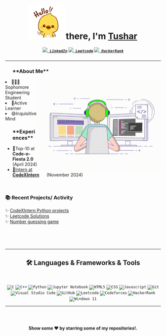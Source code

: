 <h1 align="center">
  <img src="https://github.com/Tushars-13/Tushars-13/blob/main/hello.gif" width="120">there, I'm <a href="https://www.linkedin.com/in/tushar-shukla-41924729b/">Tushar</a> 
</h1>

<!--- Adding Header Elements -->

<h5 align="center">
  <code><a href="https://www.linkedin.com/in/tushar-shukla-41924729b/" title="LinkedIn Profile"><img width="28" src="linkedin.svg"> LinkedIn</a></code>
  <code><a href="https://leetcode.com/u/Tushars1342/" title="Leetcode Profile"><img width="30" src="leetcode.png"> Leetcode</a></code>
  <code><a href="https://www.hackerrank.com/profile/shuklatushar7399" title="HackerRank Profile"><img width="30" src="hackerrank.png"> HackerRank</a></code>
<!--   <code><a href="https://www.instagram.com/osman__durdag/" title="Instagram Profile"><img width="22" src="images/instagram.svg"> Instagram</a></code> -->
</h5>


-----------------------------------------------------------
<ul><h3>**About Me**</h3><img src="https://github.com/Tushars-13/Tushars-13/blob/main/git_README_icon.gif" min-width="400px" max-width="400px" width="400px" align="right">
</ul>
<!-- <li>✨Contibutor at GSSoC'24 extd.</li> -->
<li>👨🏻‍💻Sophomore Engineering Student</li>
<li>🫡Active Learner</li>
<li>😄Inquisitive Mind</li>
</ul>

<!--- experience and achievements -->
<ul><h3>**Experiences**</h3> 
<!-- <li>✨Contibutor at <b>GSSoC'24 extd.</b>  &nbsp;  &nbsp; &nbsp;   (Oct 2024)</li>  -->
<!-- <li>🙋Participant at <b>HackIndia 2024</b>  &nbsp; &nbsp; &nbsp;  (Sep 2024)</li> -->
<!-- <li>✨Contibutor at <b>GSSoC'24 extd.</b>  &nbsp;  &nbsp; &nbsp;   (Oct 2024)</li> -->
<li>🏅Top-10 at <b>Code-o-Fiesta 2.0</b>  &nbsp;  (April 2024)</li>
<li><a href="https://drive.google.com/file/d/15e6ni2P6ncmzCmiGJjMCrpCUzty6RFF4/view">🏢Intern at <b>CodeXIntern</b></a> &nbsp; &nbsp; &nbsp;(November 2024) </li>


</ul> <br>
<!--- Adding Tech Stack open Section -->





<!--- Recent Projects -->

  <h3>📚 Recent Projects/ Activity</h3>
  ✨ <a href="https://github.com/Tushars-13/CodeXIntern/tree/main/CodeXintern">CodeXIntern Python projects</a><br> 
  ✨ <a href="https://github.com/Tushars-13/Number-Guessing-Game">Leetcode Solutions</a><br>
  ✨ <a href="https://github.com/Harsh-o4/myntra-homepage-clone">Number guessing game</a>&nbsp; 
 <!-- ✨ <a href="https://github.com/Harsh-o4/flipkart-homepage-clone">Flipkart Homepage Clone</a><br>
  ✨ <a href="https://github.com/Harsh-o4/2D-array-mini-project">2D array (mini project)</a>&nbsp; &nbsp; &nbsp; 
  ✨ <a href="https://github.com/Harsh-o4/leetcode-solutions">LeetCode Solutions</a><br>
  ✨ <a href="https://github.com/Harsh-o4/number-guessing-game">Number Guessing game</a>&nbsp;&nbsp; 
  ✨ <a href="https://github.com/Harsh-o4/singly-linked-list-mini-project">Singly linked list (mini project)</a><br> -->






<br><br><br>
<hr>
<h2 align="center">🛠️ Languages & Frameworks & Tools </h2>
<br>
<p align="center">
  <code><img title="C" height="25" src="https://img.shields.io/badge/c-%2300599C.svg?style=for-the-badge&logo=c&logoColor=white"></code>
  <code><img title="C++" height="25" src="https://img.shields.io/badge/c++-%2300599C.svg?style=for-the-badge&logo=c%2B%2B&logoColor=white"></code>
<!--   <code><img title="C#" height="25" src="images/cSharp.svg"></code> -->
  <code><img title="Python" height="25" src="https://img.shields.io/badge/python-3670A0?style=for-the-badge&logo=python&logoColor=ffdd54"></code>
  <code><img title="Jupyter Notebook" height="25" src="https://img.shields.io/badge/jupyter-%23FA0F00.svg?style=for-the-badge&logo=jupyter&logoColor=white"></code>
<!--   <code><img title="Problem Solving" height="25" src="images/problemSolving.png"></code> -->
  <code><img title="HTML5" height="25" src="https://img.shields.io/badge/html5-%23E34F26.svg?style=for-the-badge&logo=html5&logoColor=white"></code>
  <code><img title="CSS" height="25" src="https://img.shields.io/badge/css3-%231572B6.svg?style=for-the-badge&logo=css3&logoColor=white"></code>
  <code><img title="Javascript" height="25" src="https://img.shields.io/badge/javascript-%23323330.svg?style=for-the-badge&logo=javascript&logoColor=%23F7DF1E"></code>
<!--   <code><img title="SASS" height="25" src="images/sass.svg"></code> -->
<!--   <code><img title="Gulp" height="25" src="images/gulp.svg"></code> -->
<!--   <code><img title="React" height="25" src="https://img.shields.io/badge/react-%2320232a.svg?style=for-the-badge&logo=react&logoColor=%2361DAFB"></code> -->
<!--   <code><img title="Redux" height="25" src="images/redux.svg"></code> -->
<!--   <code><img title="AngularJS" height="25" src="images/angularjs.png"></code> -->
  <code><img title="Git" height="25" src="https://img.shields.io/badge/git-%23F05033.svg?style=for-the-badge&logo=git&logoColor=white"></code>
<!--   <code><img title=".NetCore" height="25" src="images/dotnetcore.svg"></code> -->
<!--   <code><img title="PostgreSQL" height="25" src="images/postgresql.svg"></code> -->
  <code><img title="Visual Studio Code" height="25" src="https://img.shields.io/badge/Visual%20Studio%20Code-0078d7.svg?style=for-the-badge&logo=visual-studio-code&logoColor=white"></code>
<!--   <code><img title="Microsoft Visual Studio" height="25" src="images/visualstudio.png"></code> -->
<!--   <code><img title="JQuery" height="25" src="images/jquery-original.svg"></code> -->
<!--   <code><img title="Java" height="25" src="images/java-original.svg"></code> -->
<!--   <code><img title="JSON" height="25" src="images/json.svg"></code> -->
<!--   <code><img title="Unity" height="25" src="images/unity3d.svg"></code> -->
<!--   <code><img title="Android" height="25" src="images/android.svg"></code> -->
  <code><img title="GitHub" height="25" src="https://img.shields.io/badge/github-%23121011.svg?style=for-the-badge&logo=github&logoColor=white"></code>
  <code><img title="Leetcode" height="25" src="https://img.shields.io/badge/LeetCode-000000?style=for-the-badge&logo=LeetCode&logoColor=#d16c06"></code>
  <code><img title="Codeforces" height="25" src="https://img.shields.io/badge/Codeforces-445f9d?style=for-the-badge&logo=Codeforces&logoColor=white"></code>
  <code><img title="HackerRank" height="25" src="https://img.shields.io/badge/-Hackerrank-2EC866?style=for-the-badge&logo=HackerRank&logoColor=white"></code>
  <code><img title="Windows 11" height="25" src="https://img.shields.io/badge/Windows%2011-%230079d5.svg?style=for-the-badge&logo=Windows%2011&logoColor=white"></code>
</p>
<hr>


<br><br>
<!--- Footer -->
  <p align="center">
<b> Show some ❤️ by starring some of my repositories!.</p>
